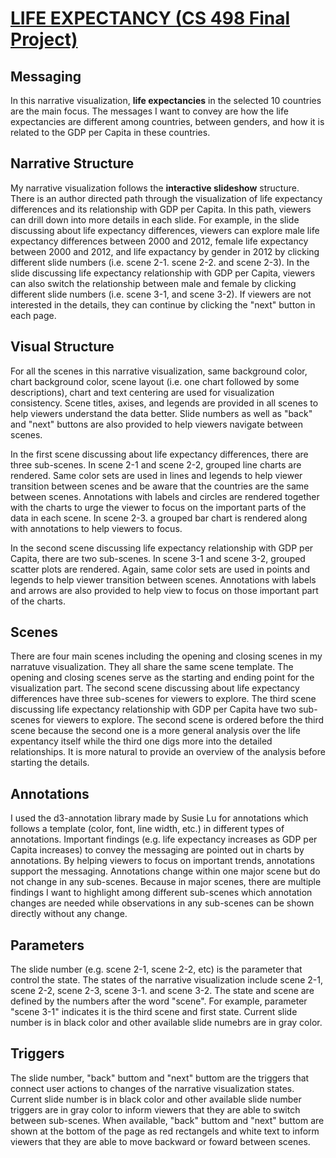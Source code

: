 # [LIFE EXPECTANCY (CS 498 Final Project)](https://bin0212.github.io/Narrative_Visualization/src/page1)

## Messaging
In this narrative visualization, **life expectancies** in the selected 10 countries are the main focus. The messages I want to convey are how the life expectancies are different among countries, between genders, and how it is related to the GDP per Capita in these countries. 

## Narrative Structure
My narrative visualization follows the **interactive slideshow** structure. There is an author directed path through the visualization of life expectancy differences and its relationship with GDP per Capita. In this path, viewers can drill down into more details in each slide. For example, in the slide discussing about life expectancy differences, viewers can explore male life expectancy differences between 2000 and 2012, female life expectancy between 2000 and 2012, and life expactancy by gender in 2012 by clicking different slide numbers (i.e. scene 2-1. scene 2-2. and scene 2-3). In the slide discussing life expectancy relationship with GDP per Capita, viewers can also switch the relationship between male and female by clicking different slide numbers (i.e. scene 3-1, and scene 3-2). If viewers are not interested in the details, they can continue by clicking the "next" button in each page.  

## Visual Structure
For all the scenes in this narrative visualization, same background color, chart background color, scene layout (i.e. one chart followed by some descriptions), chart and text centering are used for visualization consistency. Scene titles, axises, and legends are provided in all scenes to help viewers understand the data better. Slide numbers as well as "back" and "next" buttons are also provided to help viewers navigate between scenes.

In the first scene discussing about life expectancy differences, there are three sub-scenes. In scene 2-1 and scene 2-2, grouped line charts are rendered. Same color sets are used in lines and legends to help viewer transition between scenes and be aware that the countries are the same between scenes. Annotations with labels and circles are rendered together with the charts to urge the viewer to focus on the important parts of the data in each scene. In scene 2-3. a grouped bar chart is rendered along with annotations to help viewers to focus. 

In the second scene discussing life expectancy relationship with GDP per Capita, there are two sub-scenes. In scene 3-1 and scene 3-2, grouped scatter plots are rendered. Again, same color sets are used in points and legends to help viewer transition between scenes. Annotations with labels and arrows are also provided to help view to focus on those important part of the charts.

## Scenes
There are four main scenes including the opening and closing scenes in my narratuve visualization. They all share the same scene template. The opening and closing scenes serve as the starting and ending point for the visualization part. The second scene discussing about life expectancy differences have three sub-scenes for viewers to explore. The third scene discussing life expectancy relationship with GDP per Capita have two sub-scenes for viewers to explore. The second scene is ordered before the third scene because the second one is a more general analysis over the life expentancy itself while the third one digs more into the detailed relationships. It is more natural to provide an overview of the analysis before starting the details.  

## Annotations
I used the d3-annotation library made by Susie Lu for annotations which follows a template (color, font, line width, etc.) in different types of annotations. Important findings (e.g. life expectancy increases as GDP per Capita increases) to convey the messaging are pointed out in charts by annotations. By helping viewers to focus on important trends, annotations support the messaging. Annotations change within one major scene but do not change in any sub-scenes. Because in major scenes, there are multiple findings I want to highlight among different sub-scenes which annotation changes are needed while observations in any sub-scenes can be shown directly without any change.

## Parameters
The slide number (e.g. scene 2-1, scene 2-2, etc) is the parameter that control the state. The states of the narrative visualization include scene 2-1, scene 2-2, scene 2-3, scene 3-1. and scene 3-2. The state and scene are defined by the numbers after the word "scene". For example, parameter "scene 3-1" indicates it is the third scene and first state. Current slide number is in black color and other available slide numebrs are in gray color. 

## Triggers
The slide number, "back" buttom and "next" buttom are the triggers that connect user actions to changes of the narrative visualization states. Current slide number is in black color and other available slide number triggers are in gray color to inform viewers that they are able to switch between sub-scenes. When available, "back" buttom and "next" buttom are shown at the bottom of the page as red rectangels and white text to inform viewers that they are able to move backward or foward between scenes. 
